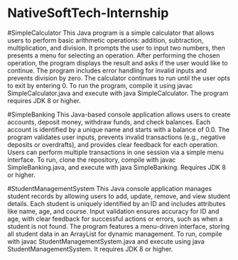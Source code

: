 # NativeSoftTech-Internship

#SimpleCalculator
This Java program is a simple calculator that allows users to perform basic arithmetic operations: addition, subtraction, multiplication, and division. It prompts the user to input two numbers, then presents a menu for selecting an operation. After performing the chosen operation, the program displays the result and asks if the user would like to continue. The program includes error handling for invalid inputs and prevents division by zero. The calculator continues to run until the user opts to exit by entering 0.
To run the program, compile it using javac SimpleCalculator.java and execute with java SimpleCalculator. The program requires JDK 8 or higher.

#SimpleBanking
This Java-based console application allows users to create accounts, deposit money, withdraw funds, and check balances. Each account is identified by a unique name and starts with a balance of 0.0. The program validates user inputs, prevents invalid transactions (e.g., negative deposits or overdrafts), and provides clear feedback for each operation. Users can perform multiple transactions in one session via a simple menu interface. To run, clone the repository, compile with javac SimpleBanking.java, and execute with java SimpleBanking. Requires JDK 8 or higher. 

#StudentManagementSystem
This Java console application manages student records by allowing users to add, update, remove, and view student details. Each student is uniquely identified by an ID and includes attributes like name, age, and course. Input validation ensures accuracy for ID and age, with clear feedback for successful actions or errors, such as when a student is not found.
The program features a menu-driven interface, storing all student data in an ArrayList for dynamic management. To run, compile with javac StudentManagementSystem.java and execute using java StudentManagementSystem. It requires JDK 8 or higher. 


